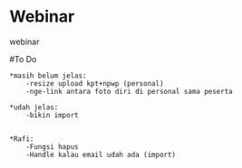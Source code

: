 # Webinar
 webinar

#To Do

    *masih belum jelas:
        -resize upload kpt+npwp (personal)
        -nge-link antara foto diri di personal sama peserta

    *udah jelas:
        -bikin import


    *Rafi:
        -Fungsi hapus
        -Handle kalau email udah ada (import)
        